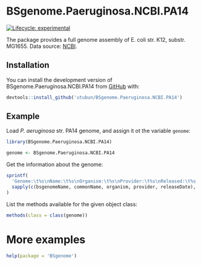 
# BSgenome.Paeruginosa.NCBI.PA14

<!-- badges: start -->
[![Lifecycle: experimental](https://img.shields.io/badge/lifecycle-experimental-orange.svg)](https://lifecycle.r-lib.org/articles/stages.html#experimental)
<!-- badges: end -->

The package provides a full genome assembly of E. coli str. K12, substr. MG1655. Data source: [NCBI](https://ftp.ncbi.nlm.nih.gov/genomes/all/GCF/000/014/625/GCF_000014625.1_ASM1462v1/).

## Installation

You can install the development version of BSgenome.Paeruginosa.NCBI.PA14 from [GitHub](github.com) with:

``` r
devtools::install_github('utubun/BSgenome.Paeruginosa.NCBI.PA14')
```

## Example

Load *P. aeruginosa* str. PA14 genome, and assign it ot the variable `genome`:

``` r
library(BSgenome.Paeruginosa.NCBI.PA14)

genome <- BSgenome.Paeruginosa.NCBI.PA14
```

Get the information about the genome:

``` r
sprintf(
  'Genome:\t%s\nName:\t%s\nOrganism:\t%s\nProvider:\t%s\nReleased:\t%s',
  sapply(c(bsgenomeName, commonName, organism, provider, releaseDate), \(f) {f(genome)})
)
```

List the methods available for the given object class:

```r
methods(class = class(genome))
```

# More examples

``` r
help(package = 'BSgenome')
```
